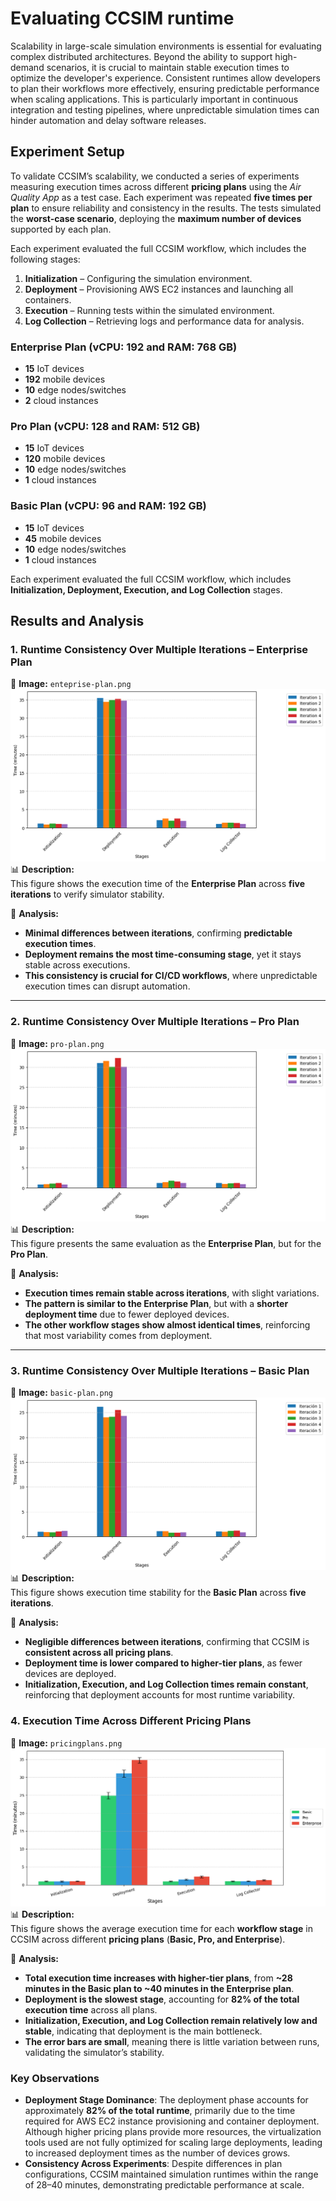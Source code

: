 
# Evaluating CCSIM runtime

Scalability in large-scale simulation environments is essential for evaluating complex distributed architectures. Beyond the ability to support high-demand scenarios, it is crucial to maintain stable execution times to optimize the developer's experience. Consistent runtimes allow developers to plan their workflows more effectively, ensuring predictable performance when scaling applications. This is particularly important in continuous integration and testing pipelines, where unpredictable simulation times can hinder automation and delay software releases.

## Experiment Setup
To validate CCSIM’s scalability, we conducted a series of experiments measuring execution times across different **pricing plans** using the _Air Quality App_ as a test case. Each experiment was repeated **five times per plan** to ensure reliability and consistency in the results. The tests simulated the **worst-case scenario**, deploying the **maximum number of devices** supported by each plan.

Each experiment evaluated the full CCSIM workflow, which includes the following stages:

1.  **Initialization** – Configuring the simulation environment.
2.  **Deployment** – Provisioning AWS EC2 instances and launching all containers.
3.  **Execution** – Running tests within the simulated environment.
4.  **Log Collection** – Retrieving logs and performance data for analysis.


### Enterprise Plan (vCPU: 192 and RAM: 768 GB)
- **15** IoT devices
- **192** mobile devices
- **10** edge nodes/switches
- **2** cloud instances

### Pro Plan (vCPU: 128 and RAM: 512 GB)
- **15** IoT devices
- **120** mobile devices
- **10** edge nodes/switches
- **1** cloud instances

### Basic Plan (vCPU: 96 and RAM: 192 GB)
- **15** IoT devices
- **45** mobile devices
- **10** edge nodes/switches
- **1** cloud instances

Each experiment evaluated the full CCSIM workflow, which includes **Initialization, Deployment, Execution, and Log Collection** stages.

## Results and Analysis


### **1. Runtime Consistency Over Multiple Iterations – Enterprise Plan**

📌 **Image:** `enteprise-plan.png`  
![Pro Plan Iterations](figures/enteprise-plan.png) 
📊 **Description:**  
This figure shows the execution time of the **Enterprise Plan** across **five iterations** to verify simulator stability.

🔎 **Analysis:**

-   **Minimal differences between iterations**, confirming **predictable execution times**.
-   **Deployment remains the most time-consuming stage**, yet it stays stable across executions.
-   **This consistency is crucial for CI/CD workflows**, where unpredictable execution times can disrupt automation.

----------

### **2. Runtime Consistency Over Multiple Iterations – Pro Plan**

📌 **Image:** `pro-plan.png` 
![Pro Plan Iterations](figures/PRO-plan.png) 
📊 **Description:**  
This figure presents the same evaluation as the **Enterprise Plan**, but for the **Pro Plan**.

🔎 **Analysis:**

-   **Execution times remain stable across iterations**, with slight variations.
-   **The pattern is similar to the Enterprise Plan**, but with a **shorter deployment time** due to fewer deployed devices.
-   **The other workflow stages show almost identical times**, reinforcing that most variability comes from deployment.

----------

### **3. Runtime Consistency Over Multiple Iterations – Basic Plan**

📌 **Image:** `basic-plan.png`  
![Pro Plan Iterations](figures/basic-plan.png) 
📊 **Description:**  
This figure shows execution time stability for the **Basic Plan** across **five iterations**.

🔎 **Analysis:**

-   **Negligible differences between iterations**, confirming that CCSIM is **consistent across all pricing plans**.
-   **Deployment time is lower compared to higher-tier plans**, as fewer devices are deployed.
-   **Initialization, Execution, and Log Collection times remain constant**, reinforcing that deployment accounts for most runtime variability.

### **4. Execution Time Across Different Pricing Plans**

📌 **Image:** `pricingplans.png` 
![Pro Plan Iterations](figures/pricingplans.png)  
📊 **Description:**  
This figure shows the average execution time for each **workflow stage** in CCSIM across different **pricing plans** (**Basic, Pro, and Enterprise**).

🔎 **Analysis:**

-   **Total execution time increases with higher-tier plans**, from **~28 minutes in the Basic plan to ~40 minutes in the Enterprise plan**.
-   **Deployment is the slowest stage**, accounting for **82% of the total execution time** across all plans.
-   **Initialization, Execution, and Log Collection remain relatively low and stable**, indicating that deployment is the main bottleneck.
-   **The error bars are small**, meaning there is little variation between runs, validating the simulator’s stability.

### Key Observations

- **Deployment Stage Dominance**: The deployment phase accounts for approximately **82% of the total runtime**, primarily due to the time required for AWS EC2 instance provisioning and container deployment. Although higher pricing plans provide more resources, the virtualization tools used are not fully optimized for scaling large deployments, leading to increased deployment times as the number of devices grows.
- **Consistency Across Experiments**: Despite differences in plan configurations, CCSIM maintained simulation runtimes within the range of 28–40 minutes, demonstrating predictable performance at scale.

 

